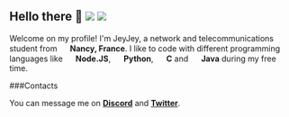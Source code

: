 ## Hello there 👋 <img src="https://img.shields.io/badge/Status-active-green"/>  <img src="https://img.shields.io/badge/Repositories-11-blue"/>

Welcome on my profile! I'm JeyJey, a network and telecommunications student from <img src="https://img.icons8.com/color/1048/france-circular.png" width="15"/> **Nancy, France**.
I like to code with different programming languages like <img src="https://img.icons8.com/fluency/512/node-js.png" width="15"/> **Node.JS**, <img src="https://img.icons8.com/color/2x/python.png" width="15"/> **Python**, <img src="https://img.icons8.com/color/2x/c-programming.png" width="15"/> **C** and <img src="https://img.icons8.com/color/2x/java-coffee-cup-logo.png" width="15"/> **Java** during my free time.

###Contacts

You can message me on **[Discord](JeyJey#0001)** and **[Twitter](https://twitter.com/gJeyJey_)**.
